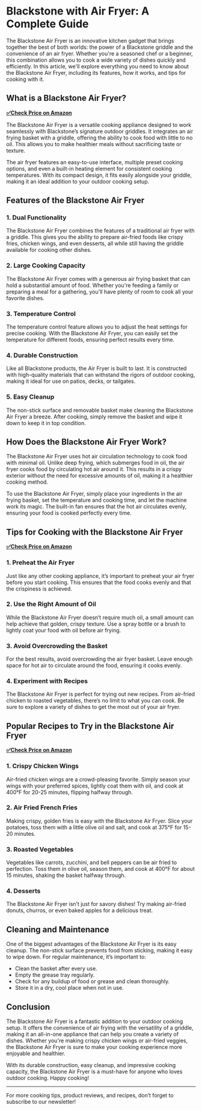 # Blackstone with Air Fryer: A Complete Guide

The Blackstone Air Fryer is an innovative kitchen gadget that brings together the best of both worlds: the power of a Blackstone griddle and the convenience of an air fryer. Whether you're a seasoned chef or a beginner, this combination allows you to cook a wide variety of dishes quickly and efficiently. In this article, we'll explore everything you need to know about the Blackstone Air Fryer, including its features, how it works, and tips for cooking with it.

## What is a Blackstone Air Fryer?
[**✅Check Price on Amazon**](https://amzn.to/4kOtizd)

The Blackstone Air Fryer is a versatile cooking appliance designed to work seamlessly with Blackstone’s signature outdoor griddles. It integrates an air frying basket with a griddle, offering the ability to cook food with little to no oil. This allows you to make healthier meals without sacrificing taste or texture.

The air fryer features an easy-to-use interface, multiple preset cooking options, and even a built-in heating element for consistent cooking temperatures. With its compact design, it fits easily alongside your griddle, making it an ideal addition to your outdoor cooking setup.

## Features of the Blackstone Air Fryer

### 1. **Dual Functionality**
   The Blackstone Air Fryer combines the features of a traditional air fryer with a griddle. This gives you the ability to prepare air-fried foods like crispy fries, chicken wings, and even desserts, all while still having the griddle available for cooking other dishes.

### 2. **Large Cooking Capacity**
   The Blackstone Air Fryer comes with a generous air frying basket that can hold a substantial amount of food. Whether you're feeding a family or preparing a meal for a gathering, you'll have plenty of room to cook all your favorite dishes.

### 3. **Temperature Control**
   The temperature control feature allows you to adjust the heat settings for precise cooking. With the Blackstone Air Fryer, you can easily set the temperature for different foods, ensuring perfect results every time.

### 4. **Durable Construction**
   Like all Blackstone products, the Air Fryer is built to last. It is constructed with high-quality materials that can withstand the rigors of outdoor cooking, making it ideal for use on patios, decks, or tailgates.

### 5. **Easy Cleanup**
   The non-stick surface and removable basket make cleaning the Blackstone Air Fryer a breeze. After cooking, simply remove the basket and wipe it down to keep it in top condition.

## How Does the Blackstone Air Fryer Work?

The Blackstone Air Fryer uses hot air circulation technology to cook food with minimal oil. Unlike deep frying, which submerges food in oil, the air fryer cooks food by circulating hot air around it. This results in a crispy exterior without the need for excessive amounts of oil, making it a healthier cooking method.

To use the Blackstone Air Fryer, simply place your ingredients in the air frying basket, set the temperature and cooking time, and let the machine work its magic. The built-in fan ensures that the hot air circulates evenly, ensuring your food is cooked perfectly every time.

## Tips for Cooking with the Blackstone Air Fryer
[**✅Check Price on Amazon**](https://amzn.to/4kOtizd)

### 1. **Preheat the Air Fryer**
   Just like any other cooking appliance, it’s important to preheat your air fryer before you start cooking. This ensures that the food cooks evenly and that the crispiness is achieved.

### 2. **Use the Right Amount of Oil**
   While the Blackstone Air Fryer doesn’t require much oil, a small amount can help achieve that golden, crispy texture. Use a spray bottle or a brush to lightly coat your food with oil before air frying.

### 3. **Avoid Overcrowding the Basket**
   For the best results, avoid overcrowding the air fryer basket. Leave enough space for hot air to circulate around the food, ensuring it cooks evenly.

### 4. **Experiment with Recipes**
   The Blackstone Air Fryer is perfect for trying out new recipes. From air-fried chicken to roasted vegetables, there’s no limit to what you can cook. Be sure to explore a variety of dishes to get the most out of your air fryer.

## Popular Recipes to Try in the Blackstone Air Fryer
[**✅Check Price on Amazon**](https://amzn.to/4kOtizd)

### 1. **Crispy Chicken Wings**
   Air-fried chicken wings are a crowd-pleasing favorite. Simply season your wings with your preferred spices, lightly coat them with oil, and cook at 400°F for 20-25 minutes, flipping halfway through.

### 2. **Air Fried French Fries**
   Making crispy, golden fries is easy with the Blackstone Air Fryer. Slice your potatoes, toss them with a little olive oil and salt, and cook at 375°F for 15-20 minutes.

### 3. **Roasted Vegetables**
   Vegetables like carrots, zucchini, and bell peppers can be air fried to perfection. Toss them in olive oil, season them, and cook at 400°F for about 15 minutes, shaking the basket halfway through.

### 4. **Desserts**
   The Blackstone Air Fryer isn’t just for savory dishes! Try making air-fried donuts, churros, or even baked apples for a delicious treat.

## Cleaning and Maintenance

One of the biggest advantages of the Blackstone Air Fryer is its easy cleanup. The non-stick surface prevents food from sticking, making it easy to wipe down. For regular maintenance, it’s important to:

- Clean the basket after every use.
- Empty the grease tray regularly.
- Check for any buildup of food or grease and clean thoroughly.
- Store it in a dry, cool place when not in use.

## Conclusion

The Blackstone Air Fryer is a fantastic addition to your outdoor cooking setup. It offers the convenience of air frying with the versatility of a griddle, making it an all-in-one appliance that can help you create a variety of dishes. Whether you're making crispy chicken wings or air-fried veggies, the Blackstone Air Fryer is sure to make your cooking experience more enjoyable and healthier.

With its durable construction, easy cleanup, and impressive cooking capacity, the Blackstone Air Fryer is a must-have for anyone who loves outdoor cooking. Happy cooking!

---

For more cooking tips, product reviews, and recipes, don’t forget to subscribe to our newsletter!

